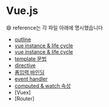# Vue.js

&#128516; reference는 각 파일 아래에 명시했습니다

- [outline](https://github.com/yooooonk/TIL/blob/master/Front-end/vue/outline.md)
- [vue instance & life cycle](https://github.com/yooooonk/TIL/blob/master/Front-end/vue/vue%20Instance.md)
- [vue instance & life cycle](https://github.com/yooooonk/TIL/blob/master/Front-end/vue/vue%20Instance.md)
- [template 문법](https://github.com/yooooonk/TIL/blob/master/Front-end/vue/template.md)
- [directive](https://github.com/yooooonk/TIL/blob/master/Front-end/vue/directive.md)
- [폼입력 바인딩](https://github.com/yooooonk/TIL/blob/master/Front-end/vue/v-model.md)
- [event handler](https://github.com/yooooonk/TIL/blob/master/Front-end/vue/event.md)
- [computed & watch 속성](https://github.com/yooooonk/TIL/blob/master/Front-end/vue/computed-watch.md)
- [Vuex]
- [Router]
